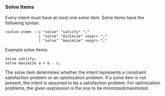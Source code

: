 ### Solve Items

Every intent must have at most one solve item. Solve items have the following syntax:

```bnf
<solve-item> ::= "solve" "satisfy" ";"
               | "solve" "minimize" <expr> ";"
               | "solve" "maximize" <expr> ";"
```

Example solve items:

```pint
solve satisfy;
solve maximize a + b - c;
```

The solve item determines whether the intent represents a constraint satisfaction problem or an optimization problem. If a solve item is not present, the intent is assumed to be a satisfaction problem. For optimization problems, the given expression is the one to be minimized/maximized.
